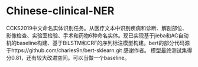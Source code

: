 # Chinese-clinical-NER
CCKS2019中文命名实体识别任务。从医疗文本中识别疾病和诊断、解剖部位、影像检查、实验室检验、手术和药物6种命名实体。现已实现基于jieba和AC自动机的baseline构建、基于BiLSTM和CRF的序列标注模型构建。bert的部分代码源于https://github.com/charles9n/bert-sklearn.git
感谢作者。
模型最终测试集得分0.81，还有较大改进空间。可以当做一个baseline。
